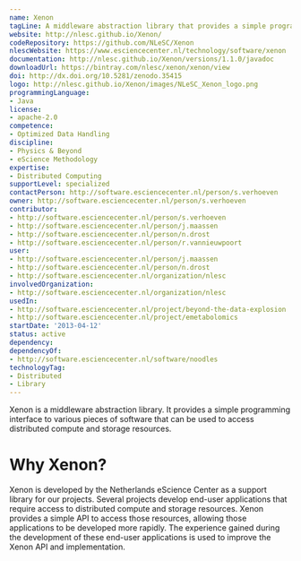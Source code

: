 ```yaml
---
name: Xenon
tagLine: A middleware abstraction library that provides a simple programming interface to various compute and storage resources.
website: http://nlesc.github.io/Xenon/
codeRepository: https://github.com/NLeSC/Xenon
nlescWebsite: https://www.esciencecenter.nl/technology/software/xenon
documentation: http://nlesc.github.io/Xenon/versions/1.1.0/javadoc
downloadUrl: https://bintray.com/nlesc/xenon/xenon/view
doi: http://dx.doi.org/10.5281/zenodo.35415
logo: http://nlesc.github.io/Xenon/images/NLeSC_Xenon_logo.png
programmingLanguage:
- Java
license:
- apache-2.0
competence:
- Optimized Data Handling
discipline:
- Physics & Beyond
- eScience Methodology
expertise:
- Distributed Computing
supportLevel: specialized
contactPerson: http://software.esciencecenter.nl/person/s.verhoeven
owner: http://software.esciencecenter.nl/person/s.verhoeven
contributor:
- http://software.esciencecenter.nl/person/s.verhoeven
- http://software.esciencecenter.nl/person/j.maassen
- http://software.esciencecenter.nl/person/n.drost
- http://software.esciencecenter.nl/person/r.vannieuwpoort
user:
- http://software.esciencecenter.nl/person/j.maassen
- http://software.esciencecenter.nl/person/n.drost
- http://software.esciencecenter.nl/organization/nlesc
involvedOrganization:
- http://software.esciencecenter.nl/organization/nlesc
usedIn:
- http://software.esciencecenter.nl/project/beyond-the-data-explosion
- http://software.esciencecenter.nl/project/emetabolomics
startDate: '2013-04-12'
status: active
dependency:
dependencyOf:
- http://software.esciencecenter.nl/software/noodles
technologyTag:
- Distributed
- Library
---
```

Xenon is a middleware abstraction library. It provides a simple
programming interface to various pieces of software that can be used to
access distributed compute and storage resources.

# Why Xenon?

Xenon is developed by the Netherlands eScience Center as a support
library for our projects. Several projects develop end-user applications
that require access to distributed compute and storage resources. Xenon
provides a simple API to access those resources, allowing those
applications to be developed more rapidly. The experience gained during
the development of these end-user applications is used to improve the
Xenon API and implementation.
